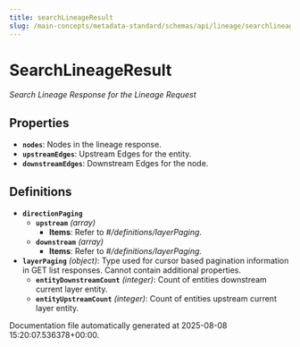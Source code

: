 ```yaml
---
title: searchLineageResult
slug: /main-concepts/metadata-standard/schemas/api/lineage/searchlineageresult
---
```


# SearchLineageResult

*Search Lineage Response for the Lineage Request*

## Properties

- **`nodes`**: Nodes in the lineage response.
- **`upstreamEdges`**: Upstream Edges for the entity.
- **`downstreamEdges`**: Downstream Edges for the node.
## Definitions

- **`directionPaging`**
  - **`upstream`** *(array)*
    - **Items**: Refer to *#/definitions/layerPaging*.
  - **`downstream`** *(array)*
    - **Items**: Refer to *#/definitions/layerPaging*.
- **`layerPaging`** *(object)*: Type used for cursor based pagination information in GET list responses. Cannot contain additional properties.
  - **`entityDownstreamCount`** *(integer)*: Count of entities downstream current layer entity.
  - **`entityUpstreamCount`** *(integer)*: Count of entities upstream current layer entity.


Documentation file automatically generated at 2025-08-08 15:20:07.536378+00:00.
